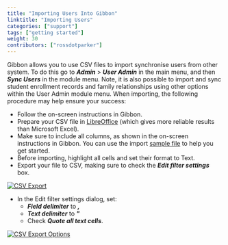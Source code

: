 ```yaml
---
title: "Importing Users Into Gibbon"
linktitle: "Importing Users"
categories: ["support"]
tags: ["getting started"]
weight: 30
contributors: ["rossdotparker"]
---
```


Gibbon allows you to use CSV files to import synchronise users from other system. To do this go to ___Admin___ > ___User Admin___ in the main menu, and then ___Sync Users___ in the module menu. Note, it is also possible to import and sync student enrollment records and family relationships using other options within the User Admin module menu. When importing, the following procedure may help ensure your success:

*   Follow the on-screen instructions in Gibbon.
*   Prepare your CSV file in [LibreOffice](https://www.libreoffice.org/) (which gives more reliable results than Microsoft Excel).
*   Make sure to include all columns, as shown in the on-screen instructions in Gibbon. You can use the import [sample file](https://gibbonedu.org/wp-content/uploads/2015/05/users1.ods) to help you get started.
*   Before importing, highlight all cells and set their format to Text.
*   Export your file to CSV, making sure to check the ___Edit filter settings___ box.

[![CSV Export](https://gibbonedu.org/wp-content/uploads/2015/05/CSV-Export.png)](https://gibbonedu.org/wp-content/uploads/2015/05/CSV-Export.png)

*   In the Edit filter settings dialog, set:
    *   ___Field delimiter___ to ___,___
    *   ___Text delimiter___ to ___"___
    *   Check ___Quote all text cells___.

[![CSV Export Options](https://gibbonedu.org/wp-content/uploads/2015/05/CSV-Export-Options.png)](https://gibbonedu.org/wp-content/uploads/2015/05/CSV-Export-Options.png)
